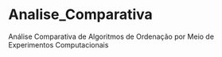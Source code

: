 # Analise_Comparativa
Análise Comparativa de Algoritmos de Ordenação por Meio de Experimentos Computacionais
